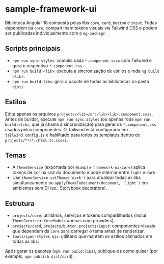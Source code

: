 # sample-framework-ui

Biblioteca Angular 18 composta pelas libs `core`, `card`, `button` e `input`. Todas dependem da `core`, compartilham tokens visuais via Tailwind CSS e podem ser publicadas individualmente com o `ng-packagr`.

## Scripts principais

- `npm run sync:styles`: compila cada `*.component.scss` com Tailwind e gera o respectivo `*.component.css`.
- `npm run build:<lib>`: executa a sincronização de estilos e roda `ng build <lib>`.
- `npm run build:libs`: gera o pacote de todas as bibliotecas na pasta `dist/`.

## Estilos

Edite apenas os arquivos `projects/<lib>/src/lib/<lib>.component.scss`. Antes de buildar, execute `npm run sync:styles` (ou apenas rode `npm run build:<lib>`, que já chama a sincronização) para gerar os `*.component.css` usados pelos componentes. O Tailwind está configurado em `tailwind.config.js` e habilitado para todos os templates dentro de `projects/**/*.{html,ts,scss}`.

## Temas

- A `ThemeService` (exportada por `@sample-framework-ui/core`) aplica tokens de cor na raiz do documento e pode alternar entre `light` e `dark`.
- Use `themeService.setTheme('dark')` para atualizar todas as libs simultaneamente ou `applyThemeToDocument(document, 'light')` em ambientes sem DI (ex.: Storybook decorators).

## Estrutura

- `projects/core`: utilitários, serviços e tokens compartilhados (inclui `ThemeService` e `CoreModule` apenas com providers).
- `projects/card`, `projects/button`, `projects/input`: componentes visuais que dependem da `core` para carregar o tema antes de renderizar.
- `tools/sync-styles.mjs`: utilitário que mantém os estilos alinhados em todas as libs.

Após gerar os pacotes (`npm run build:libs`), publique-os como quiser (por exemplo, `npm publish dist/card`).
